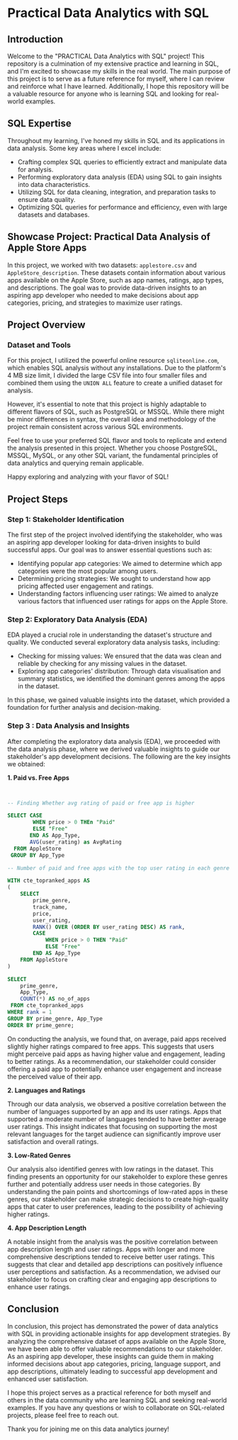 
# Practical Data Analytics with SQL

## **Introduction**

Welcome to the "PRACTICAL Data Analytics with SQL" project! This repository is a culmination of my extensive practice and learning in SQL, and I'm excited to showcase my skills in the real world. The main purpose of this project is to serve as a future reference for myself, where I can review and reinforce what I have learned. Additionally, I hope this repository will be a valuable resource for anyone who is learning SQL and looking for real-world examples.

## SQL Expertise

Throughout my learning, I've honed my skills in SQL and its applications in data analysis. Some key areas where I excel include:

- Crafting complex SQL queries to efficiently extract and manipulate data for analysis.
- Performing exploratory data analysis (EDA) using SQL to gain insights into data characteristics.
- Utilizing SQL for data cleaning, integration, and preparation tasks to ensure data quality.
- Optimizing SQL queries for performance and efficiency, even with large datasets and databases.

## Showcase Project: Practical Data Analysis of Apple Store Apps

In this project, we worked with two datasets: `applestore.csv` and `AppleStore_description`. These datasets contain information about various apps available on the Apple Store, such as app names, ratings, app types, and descriptions. The goal was to provide data-driven insights to an aspiring app developer who needed to make decisions about app categories, pricing, and strategies to maximize user ratings.

## Project Overview

### Dataset and Tools

For this project, I utilized the powerful online resource `sqliteonline.com`, which enables SQL analysis without any installations. Due to the platform's 4 MB size limit, I divided the large CSV file into four smaller files and combined them using the `UNION ALL` feature to create a unified dataset for analysis.

However, it's essential to note that this project is highly adaptable to different flavors of SQL, such as PostgreSQL or MSSQL. While there might be minor differences in syntax, the overall idea and methodology of the project remain consistent across various SQL environments.

Feel free to use your preferred SQL flavor and tools to replicate and extend the analysis presented in this project. Whether you choose PostgreSQL, MSSQL, MySQL, or any other SQL variant, the fundamental principles of data analytics and querying remain applicable.

Happy exploring and analyzing with your flavor of SQL!

## Project Steps

### Step 1: Stakeholder Identification

The first step of the project involved identifying the stakeholder, who was an aspiring app developer looking for data-driven insights to build successful apps. Our goal was to answer essential questions such as:

- Identifying popular app categories: We aimed to determine which app categories were the most popular among users.
- Determining pricing strategies: We sought to understand how app pricing affected user engagement and ratings.
- Understanding factors influencing user ratings: We aimed to analyze various factors that influenced user ratings for apps on the Apple Store.

### Step 2: Exploratory Data Analysis (EDA)

EDA played a crucial role in understanding the dataset's structure and quality. We conducted several exploratory data analysis tasks, including:

- Checking for missing values: We ensured that the data was clean and reliable by checking for any missing values in the dataset.
- Exploring app categories' distribution: Through data visualisation and summary statistics, we identified the dominant genres among the apps in the dataset.

In this phase, we gained valuable insights into the dataset, which provided a foundation for further analysis and decision-making.

### Step 3 : Data Analysis and Insights

After completing the exploratory data analysis (EDA), we proceeded with the data analysis phase, where we derived valuable insights to guide our stakeholder's app development decisions. The following are the key insights we obtained:

**1. Paid vs. Free Apps**


```sql


-- Finding Whether avg rating of paid or free app is higher 

SELECT CASE
        WHEN price > 0 THEn "Paid"
        ELSE "Free" 
       END AS App_Type,
       AVG(user_rating) as AvgRating
  FROM AppleStore
 GROUP BY App_Type

-- Number of paid and free apps with the top user rating in each genre

WITH cte_topranked_apps AS
(
    SELECT
        prime_genre,
        track_name,
        price,
        user_rating,
        RANK() OVER (ORDER BY user_rating DESC) AS rank,
        CASE
            WHEN price > 0 THEN "Paid"
            ELSE "Free" 
        END AS App_Type
    FROM AppleStore
)

SELECT
    prime_genre,
    App_Type,
    COUNT(*) AS no_of_apps
 FROM cte_topranked_apps
WHERE rank = 1
GROUP BY prime_genre, App_Type
ORDER BY prime_genre;

```


On conducting the analysis, we found that, on average, paid apps received slightly higher ratings compared to free apps. This suggests that users might perceive paid apps as having higher value and engagement, leading to better ratings. As a recommendation, our stakeholder could consider offering a paid app to potentially enhance user engagement and increase the perceived value of their app.

**2. Languages and Ratings**

Through our data analysis, we observed a positive correlation between the number of languages supported by an app and its user ratings. Apps that supported a moderate number of languages tended to have better average user ratings. This insight indicates that focusing on supporting the most relevant languages for the target audience can significantly improve user satisfaction and overall ratings.

**3. Low-Rated Genres**

Our analysis also identified genres with low ratings in the dataset. This finding presents an opportunity for our stakeholder to explore these genres further and potentially address user needs in those categories. By understanding the pain points and shortcomings of low-rated apps in these genres, our stakeholder can make strategic decisions to create high-quality apps that cater to user preferences, leading to the possibility of achieving higher ratings.

**4. App Description Length**

A notable insight from the analysis was the positive correlation between app description length and user ratings. Apps with longer and more comprehensive descriptions tended to receive better user ratings. This suggests that clear and detailed app descriptions can positively influence user perceptions and satisfaction. As a recommendation, we advised our stakeholder to focus on crafting clear and engaging app descriptions to enhance user ratings.

## Conclusion

In conclusion, this project has demonstrated the power of data analytics with SQL in providing actionable insights for app development strategies. By analyzing the comprehensive dataset of apps available on the Apple Store, we have been able to offer valuable recommendations to our stakeholder. As an aspiring app developer, these insights can guide them in making informed decisions about app categories, pricing, language support, and app descriptions, ultimately leading to successful app development and enhanced user satisfaction.

I hope this project serves as a practical reference for both myself and others in the data community who are learning SQL and seeking real-world examples. If you have any questions or wish to collaborate on SQL-related projects, please feel free to reach out.

Thank you for joining me on this data analytics journey!
